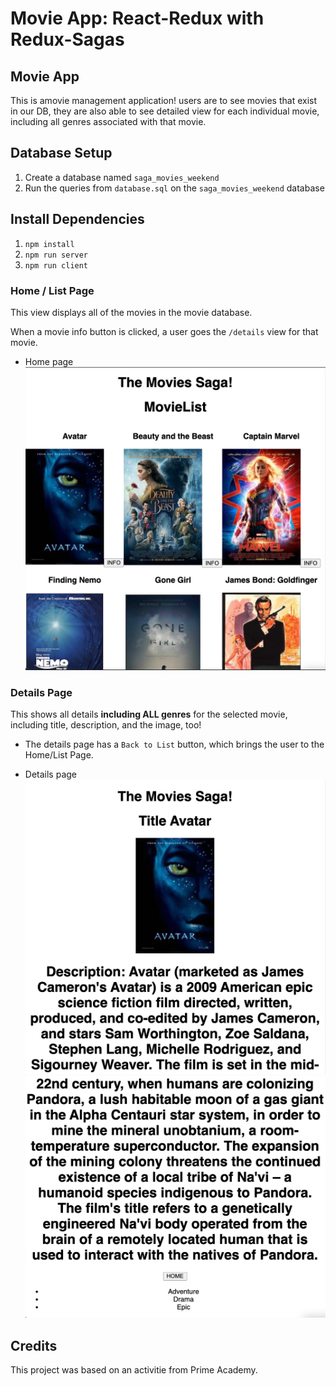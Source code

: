 # Movie App: React-Redux with Redux-Sagas

## Movie App

This is amovie management application! users are to see movies that exist in our DB, they are also able to see detailed view for each individual movie, including all genres associated with that movie. 

## Database Setup

1. Create a database named `saga_movies_weekend`
2. Run the queries from `database.sql` on the `saga_movies_weekend` database

## Install Dependencies

1. `npm install`
2. `npm run server`
3. `npm run client`

### Home / List Page

This view displays all of the movies in the movie database. 

 When a movie info button is clicked, a user goes the `/details` view for that movie.

 - Home page
![home](wireframes/img1.png)

### Details Page

This shows all details **including ALL genres** for the selected movie, including title, description, and the image, too! 

- The details page has a `Back to List` button, which brings the user to the Home/List Page.

- Details page
![Details](wireframes/img2.png)
![Details](wireframes/img3.png)

## Credits

This project was based on an activitie from Prime Academy.
